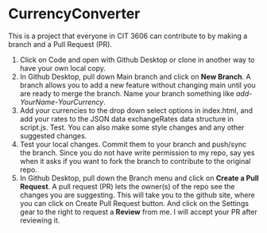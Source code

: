 # CurrencyConverter

This is a project that everyone in CIT 3606 can contribute to by making a branch and a Pull Request (PR).

1. Click on Code and open with Github Desktop or clone in another way to have your own local copy.
2. In Github Desktop, pull down Main branch and click on **New Branch**. A branch allows you to add a new feature without changing main until you are ready to merge the branch. Name your branch something like *add*-*YourName*-*YourCurrency*.
3. Add your currencies to the drop down select options in index.html, and add your rates to the JSON data exchangeRates data structure in script.js. Test. You can also make some style changes and any other suggested changes.
4. Test your local changes. Commit them to your branch and push/sync the branch. Since you do not have write permission to my repo, say yes when it asks if you want to fork the branch to contribute to the original repo.
5. In Github Desktop, pull down the Branch menu and click on **Create a Pull Request**. A pull request (PR) lets the owner(s) of the repo see the changes you are suggesting. This will take you to the github site, where you can click on Create Pull Request button. And click on the Settings gear to the right to request a **Review** from me. I will accept your PR after reviewing it.